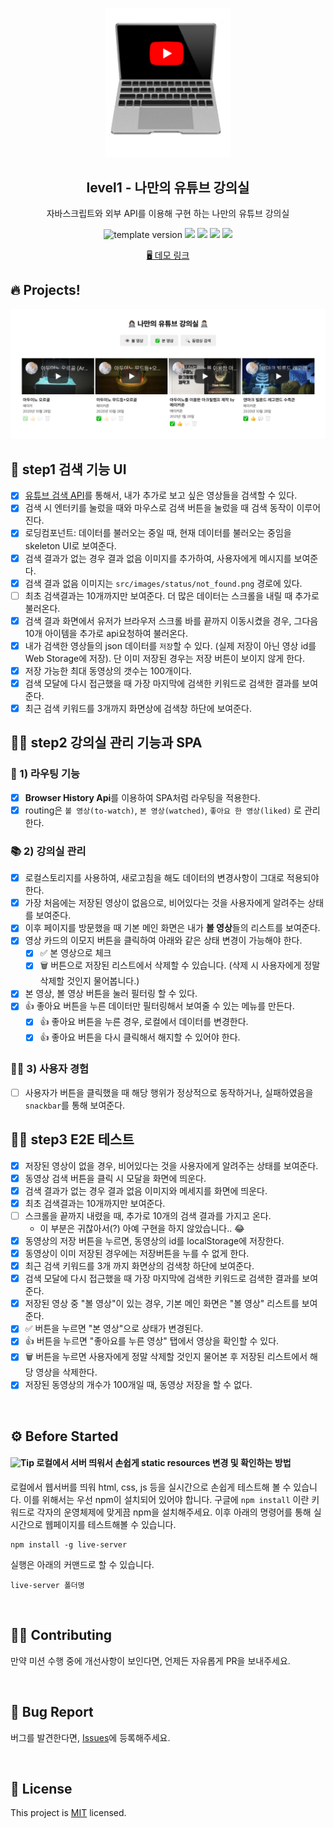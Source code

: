 <p align="middle" >
  <img width="200px;" src="./src/images/readme/laptop_with_youtube_logo.png"/>
</p>
<h2 align="middle">level1 - 나만의 유튜브 강의실</h2>
<p align="middle">자바스크립트와 외부 API를 이용해 구현 하는 나만의 유튜브 강의실</p>
<p align="middle">
  <img src="https://img.shields.io/badge/version-1.0.0-blue?style=flat-square" alt="template version"/>
  <img src="https://img.shields.io/badge/language-html-red.svg?style=flat-square"/>
  <img src="https://img.shields.io/badge/language-css-blue.svg?style=flat-square"/>
  <img src="https://img.shields.io/badge/language-js-yellow.svg?style=flat-square"/>
  <img src="https://img.shields.io/badge/license-MIT-brightgreen.svg?style=flat-square"/>
</p>

<p align="middle">
  <a href="https://next-step.github.io/js-youtube-classroom/">🖥️ 데모 링크</a>
</p>

## 🔥 Projects!

<p align="middle">
  <img src="./src/images/readme/youtube_classroom_preview.png">
</p>

## 🎯 step1 검색 기능 UI

- [x] [유튜브 검색 API](https://developers.google.com/youtube/v3/getting-started?hl=ko)를 통해서, 내가 추가로 보고 싶은 영상들을 검색할 수 있다.
- [x] 검색 시 엔터키를 눌렀을 때와 마우스로 검색 버튼을 눌렀을 때 검색 동작이 이루어진다.
- [x] 로딩컴포넌트: 데이터를 불러오는 중일 때, 현재 데이터를 불러오는 중임을 skeleton UI로 보여준다.
- [x] 검색 결과가 없는 경우 결과 없음 이미지를 추가하여, 사용자에게 메시지를 보여준다.
- [x] 검색 결과 없음 이미지는 `src/images/status/not_found.png` 경로에 있다.
- [ ] 최초 검색결과는 10개까지만 보여준다. 더 많은 데이터는 스크롤을 내릴 때 추가로 불러온다.
- [x] 검색 결과 화면에서 유저가 브라우저 스크롤 바를 끝까지 이동시켰을 경우, 그다음 10개 아이템을 추가로 api요청하여 불러온다.
- [x] 내가 검색한 영상들의 json 데이터를 `저장`할 수 있다. (실제 저장이 아닌 영상 id를 Web Storage에 저장). 단 이미 저장된 경우는 저장 버튼이 보이지 않게 한다.
- [x] 저장 가능한 최대 동영상의 갯수는 100개이다.
- [x] 검색 모달에 다시 접근했을 때 가장 마지막에 검색한 키워드로 검색한 결과를 보여준다.
- [x] 최근 검색 키워드를 3개까지 화면상에 검색창 하단에 보여준다.

## 🎯🎯 step2 강의실 관리 기능과 SPA

### 🚏 1) 라우팅 기능
- [X] **Browser History Api**를 이용하여 SPA처럼 라우팅을 적용한다.
- [X] routing은 `볼 영상(to-watch)`, `본 영상(watched)`, `좋아요 한 영상(liked)` 로 관리한다.

### 📚 2) 강의실 관리
- [X] 로컬스토리지를 사용하여, 새로고침을 해도 데이터의 변경사항이 그대로 적용되야 한다.
- [X] 가장 처음에는 저장된 영상이 없음으로, 비어있다는 것을 사용자에게 알려주는 상태를 보여준다.
- [X] 이후 페이지를 방문했을 때 기본 메인 화면은 내가 **볼 영상**들의 리스트를 보여준다.
- [X] 영상 카드의 이모지 버튼을 클릭하여 아래와 같은 상태 변경이 가능해야 한다.
  - [X] ✅ 본 영상으로 체크
  - [X] 🗑️ 버튼으로 저장된 리스트에서 삭제할 수 있습니다. (삭제 시 사용자에게 정말 삭제할 것인지 물어봅니다.)
- [X] 본 영상, 볼 영상 버튼을 눌러 필터링 할 수 있다.
- [X] 👍 좋아요 버튼을 누른 데이터만 필터링해서 보여줄 수 있는 메뉴를 만든다.
  - [X] 👍 좋아요 버튼을 누른 경우, 로컬에서 데이터를 변경한다.
  - [X] 👍 좋아요 버튼을 다시 클릭해서 해지할 수 있어야 한다.

### 👋🏼 3) 사용자 경험
- [ ] 사용자가 버튼을 클릭했을 때 해당 행위가 정상적으로 동작하거나, 실패하였음을 `snackbar`를 통해 보여준다.

## 🎯🎯 step3 E2E 테스트
- [x] 저장된 영상이 없을 경우, 비어있다는 것을 사용자에게 알려주는 상태를 보여준다.
- [x] 동영상 검색 버튼을 클릭 시 모달을 화면에 띄운다.
- [x] 검색 결과가 없는 경우 결과 없음 이미지와 메세지를 화면에 띄운다.
- [x] 최초 검색결과는 10개까지만 보여준다.
- [ ] 스크롤을 끝까지 내렸을 때, 추가로 10개의 검색 결과를 가지고 온다.
  - 이 부분은 귀찮아서(?) 아예 구현을 하지 않았습니다.. 😂
- [x] 동영상의 저장 버튼을 누르면, 동영상의 id를 localStorage에 저장한다.
- [x] 동영상이 이미 저장된 경우에는 저장버튼을 누를 수 없게 한다.
- [x] 최근 검색 키워드를 3개 까지 화면상의 검색창 하단에 보여준다.
- [x] 검색 모달에 다시 접근했을 때 가장 마지막에 검색한 키워드로 검색한 결과를 보여준다.
- [x] 저장된 영상 중 "볼 영상"이 있는 경우, 기본 메인 화면은 "볼 영상" 리스트를 보여준다.
- [x] ✅ 버튼을 누르면 "본 영상"으로 상태가 변경된다.
- [x] 👍 버튼을 누르면 "좋아요를 누른 영상" 탭에서 영상을 확인할 수 있다.
- [x] 🗑️ 버튼을 누르면 사용자에게 정말 삭제할 것인지 물어본 후 저장된 리스트에서 해당 영상을 삭제한다.
- [x] 저장된 동영상의 개수가 100개일 때, 동영상 저장을 할 수 없다.

<br>

## ⚙️ Before Started

#### <img alt="Tip" src="https://img.shields.io/static/v1.svg?label=&message=Tip&style=flat-square&color=673ab8"> 로컬에서 서버 띄워서 손쉽게 static resources 변경 및 확인하는 방법

로컬에서 웹서버를 띄워 html, css, js 등을 실시간으로 손쉽게 테스트해 볼 수 있습니다. 이를 위해서는 우선 npm이 설치되어 있어야 합니다. 구글에 `npm install` 이란 키워드로 각자의 운영체제에 맞게끔 npm을 설치해주세요. 이후 아래의 명령어를 통해 실시간으로 웹페이지를 테스트해볼 수 있습니다.

```
npm install -g live-server
```

실행은 아래의 커맨드로 할 수 있습니다.

```
live-server 폴더명
```

<br>

## 👏🏼 Contributing

만약 미션 수행 중에 개선사항이 보인다면, 언제든 자유롭게 PR을 보내주세요.

<br>

## 🐞 Bug Report

버그를 발견한다면, [Issues](https://github.com/next-step/js-youtube-classroom/issues)에 등록해주세요.

<br>

## 📝 License

This project is [MIT](https://github.com/next-step/js-youtube-classroom/blob/main/LICENSE) licensed.
